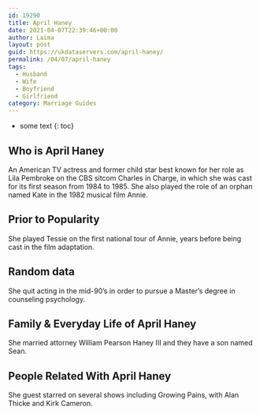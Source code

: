 ```yaml
---
id: 19290
title: April Haney
date: 2021-04-07T22:39:46+00:00
author: Laima
layout: post
guid: https://ukdataservers.com/april-haney/
permalink: /04/07/april-haney
tags:
  - Husband
  - Wife
  - Boyfriend
  - Girlfriend
category: Marriage Guides
---
```


* some text
{: toc}


## Who is April Haney
                  
                  
                  
An American TV actress and former child star best known for her role as Lila Pembroke on the CBS sitcom Charles in Charge, in which she was cast for its first season from 1984 to 1985. She also played the role of an orphan named Kate in the 1982 musical film Annie.
                  
              
            
              
            
                
                
                
## Prior to Popularity
                  
                  
                  
She played Tessie on the first national tour of Annie, years before being cast in the film adaptation.
                  
              
            
              
            
                
                
                
## Random data
                  
                  
                  
She quit acting in the mid-90&#8217;s in order to pursue a Master&#8217;s degree in counseling psychology.
                  
              
            
              
            
                
                
                
## Family & Everyday Life of April Haney
                  
                  
                  
She married attorney William Pearson Haney III and they have a son named Sean.
                  
              
            
              
            
                
                
                
## People Related With April Haney
                  
                  
                  
She guest starred on several shows including Growing Pains, with Alan Thicke and Kirk Cameron.
                  
              
            
              
            
                
              
            
              
              
            
            
              
            
          
          
          